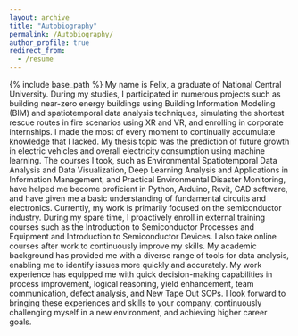 ```yaml
---
layout: archive
title: "Autobiography"
permalink: /Autobiography/
author_profile: true
redirect_from:
  - /resume
---
```


{% include base_path %}
  My name is Felix, a graduate of National Central University. During my studies, I participated in numerous projects such as building near-zero energy buildings using Building Information Modeling (BIM) and spatiotemporal data analysis techniques, simulating the shortest rescue routes in fire scenarios using XR and VR, and enrolling in corporate internships. I made the most of every moment to continually accumulate knowledge that I lacked. My thesis topic was the prediction of future growth in electric vehicles and overall electricity consumption using machine learning. The courses I took, such as Environmental Spatiotemporal Data Analysis and Data Visualization, Deep Learning Analysis and Applications in Information Management, and Practical Environmental Disaster Monitoring, have helped me become proficient in Python, Arduino, Revit, CAD software, and have given me a basic understanding of fundamental circuits and electronics.
  Currently, my work is primarily focused on the semiconductor industry. During my spare time, I proactively enroll in external training courses such as the Introduction to Semiconductor Processes and Equipment and Introduction to Semiconductor Devices. I also take online courses after work to continuously improve my skills. My academic background has provided me with a diverse range of tools for data analysis, enabling me to identify issues more quickly and accurately. My work experience has equipped me with quick decision-making capabilities in process improvement, logical reasoning, yield enhancement, team communication, defect analysis, and New Tape Out SOPs. I look forward to bringing these experiences and skills to your company, continuously challenging myself in a new environment, and achieving higher career goals.

